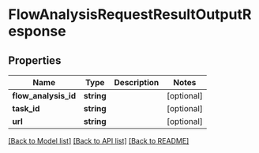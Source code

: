 # FlowAnalysisRequestResultOutputResponse

## Properties
Name | Type | Description | Notes
------------ | ------------- | ------------- | -------------
**flow_analysis_id** | **string** |  | [optional] 
**task_id** | **string** |  | [optional] 
**url** | **string** |  | [optional] 

[[Back to Model list]](../README.md#documentation-for-models) [[Back to API list]](../README.md#documentation-for-api-endpoints) [[Back to README]](../README.md)


